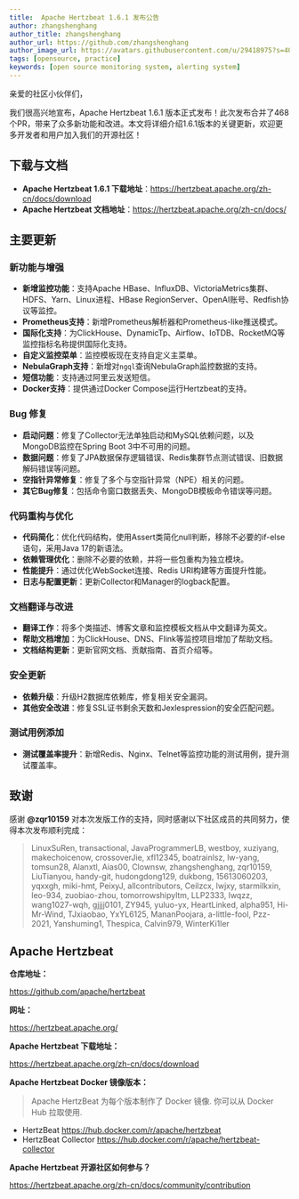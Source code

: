 ```yaml
---
title:  Apache Hertzbeat 1.6.1 发布公告
author: zhangshenghang
author_title: zhangshenghang
author_url: https://github.com/zhangshenghang
author_image_url: https://avatars.githubusercontent.com/u/29418975?s=400&v=4
tags: [opensource, practice]
keywords: [open source monitoring system, alerting system]
---
```


亲爱的社区小伙伴们，

我们很高兴地宣布，Apache Hertzbeat 1.6.1 版本正式发布！此次发布合并了468个PR，带来了众多新功能和改进。本文将详细介绍1.6.1版本的关键更新，欢迎更多开发者和用户加入我们的开源社区！

## 下载与文档

- **Apache Hertzbeat 1.6.1 下载地址**：<https://hertzbeat.apache.org/zh-cn/docs/download>
- **Apache Hertzbeat 文档地址**：<https://hertzbeat.apache.org/zh-cn/docs/>

## 主要更新

### 新功能与增强

- **新增监控功能**：支持Apache HBase、InfluxDB、VictoriaMetrics集群、HDFS、Yarn、Linux进程、HBase RegionServer、OpenAI账号、Redfish协议等监控。
- **Prometheus支持**：新增Prometheus解析器和Prometheus-like推送模式。
- **国际化支持**：为ClickHouse、DynamicTp、Airflow、IoTDB、RocketMQ等监控指标名称提供国际化支持。
- **自定义监控菜单**：监控模板现在支持自定义主菜单。
- **NebulaGraph支持**：新增对`ngql`查询NebulaGraph监控数据的支持。
- **短信功能**：支持通过阿里云发送短信。
- **Docker支持**：提供通过Docker Compose运行Hertzbeat的支持。

### Bug 修复

- **启动问题**：修复了Collector无法单独启动和MySQL依赖问题，以及MongoDB监控在Spring Boot 3中不可用的问题。
- **数据问题**：修复了JPA数据保存逻辑错误、Redis集群节点测试错误、旧数据解码错误等问题。
- **空指针异常修复**：修复了多个与空指针异常（NPE）相关的问题。
- **其它Bug修复**：包括命令窗口数据丢失、MongoDB模板命令错误等问题。

### 代码重构与优化

- **代码简化**：优化代码结构，使用Assert类简化null判断，移除不必要的if-else语句，采用Java 17的新语法。
- **依赖管理优化**：删除不必要的依赖，并将一些包重构为独立模块。
- **性能提升**：通过优化WebSocket连接、Redis URI构建等方面提升性能。
- **日志与配置更新**：更新Collector和Manager的logback配置。

### 文档翻译与改进

- **翻译工作**：将多个类描述、博客文章和监控模板文档从中文翻译为英文。
- **帮助文档增加**：为ClickHouse、DNS、Flink等监控项目增加了帮助文档。
- **文档结构更新**：更新官网文档、贡献指南、首页介绍等。

### 安全更新

- **依赖升级**：升级H2数据库依赖库，修复相关安全漏洞。
- **其他安全改进**：修复SSL证书剩余天数和Jexlespression的安全匹配问题。

### 测试用例添加

- **测试覆盖率提升**：新增Redis、Nginx、Telnet等监控功能的测试用例，提升测试覆盖率。

## 致谢

感谢 **@zqr10159** 对本次发版工作的支持，同时感谢以下社区成员的共同努力，使得本次发布顺利完成：

> LinuxSuRen, transactional, JavaProgrammerLB, westboy, xuziyang, makechoicenow, crossoverJie, xfl12345, boatrainlsz, lw-yang, tomsun28, Alanxtl, Aias00, Clownsw, zhangshenghang, zqr10159, LiuTianyou, handy-git, hudongdong129, dukbong, 15613060203, yqxxgh, miki-hmt, PeixyJ, allcontributors, Ceilzcx, lwjxy, starmilkxin, leo-934, zuobiao-zhou, tomorrowshipyltm, LLP2333, lwqzz, wang1027-wqh, gjjjj0101, ZY945, yuluo-yx, HeartLinked, alpha951, Hi-Mr-Wind, TJxiaobao, YxYL6125, MananPoojara, a-little-fool, Pzz-2021, Yanshuming1, Thespica, Calvin979, WinterKi1ler
>

## Apache Hertzbeat

**仓库地址：**

<https://github.com/apache/hertzbeat>

**网址：**

<https://hertzbeat.apache.org/>

**Apache Hertzbeat 下载地址：**

<https://hertzbeat.apache.org/zh-cn/docs/download>

**Apache Hertzbeat Docker 镜像版本：**

> Apache HertzBeat 为每个版本制作了 Docker 镜像. 你可以从 Docker Hub 拉取使用.

- HertzBeat <https://hub.docker.com/r/apache/hertzbeat>
- HertzBeat Collector <https://hub.docker.com/r/apache/hertzbeat-collector>

**Apache Hertzbeat 开源社区如何参与？**

<https://hertzbeat.apache.org/zh-cn/docs/community/contribution>
